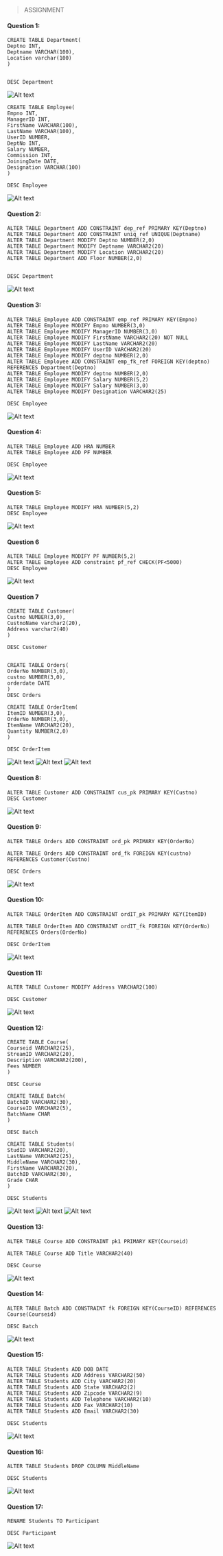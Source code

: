 >ASSIGNMENT
#### Question 1: 
```
CREATE TABLE Department(
Deptno INT,
Deptname VARCHAR(100),
Location varchar(100)
)


DESC Department
```
![Alt text](/AssignmentImg/001.png "student")

```
CREATE TABLE Employee(
Empno INT,
ManagerID INT,
FirstName VARCHAR(100),
LastName VARCHAR(100),
UserID NUMBER,
DeptNo INT,
Salary NUMBER,
Commission INT,
JoiningDate DATE,
Designation VARCHAR(100)
)

DESC Employee
```

![Alt text](/AssignmentImg/0012.png "student")


#### Question 2:

```
ALTER TABLE Department ADD CONSTRAINT dep_ref PRIMARY KEY(Deptno)
ALTER TABLE Department ADD CONSTRAINT uniq_ref UNIQUE(Deptname)
ALTER TABLE Department MODIFY Deptno NUMBER(2,0)
ALTER TABLE Department MODIFY Deptname VARCHAR2(20)
ALTER TABLE Department MODIFY Location VARCHAR2(20)
ALTER TABLE Department ADD Floor NUMBER(2,0)


DESC Department
```
![Alt text](/AssignmentImg/0020.png "student")


#### Question 3: 
```
ALTER TABLE Employee ADD CONSTRAINT emp_ref PRIMARY KEY(Empno)
ALTER TABLE Employee MODIFY Empno NUMBER(3,0)
ALTER TABLE Employee MODIFY ManagerID NUMBER(3,0)
ALTER TABLE Employee MODIFY FirstName VARCHAR2(20) NOT NULL
ALTER TABLE Employee MODIFY LastName VARCHAR2(20)
ALTER TABLE Employee MODIFY UserID VARCHAR2(20)
ALTER TABLE Employee MODIFY deptno NUMBER(2,0)
ALTER TABLE Employee ADD CONSTRAINT emp_fk_ref FOREIGN KEY(deptno) REFERENCES Department(Deptno)
ALTER TABLE Employee MODIFY deptno NUMBER(2,0)
ALTER TABLE Employee MODIFY Salary NUMBER(5,2)
ALTER TABLE Employee MODIFY Salary NUMBER(3,0)
ALTER TABLE Employee MODIFY Designation VARCHAR2(25)

DESC Employee
```
![Alt text](/AssignmentImg/0030.png "student")

#### Question 4:

```
ALTER TABLE Employee ADD HRA NUMBER
ALTER TABLE Employee ADD PF NUMBER

DESC Employee
```
![Alt text](/AssignmentImg/0040.png "student")

#### Question 5:

```
ALTER TABLE Employee MODIFY HRA NUMBER(5,2)
DESC Employee
```
![Alt text](/AssignmentImg/0050.png "student")

#### Question 6
```
ALTER TABLE Employee MODIFY PF NUMBER(5,2)
ALTER TABLE Employee ADD constraint pf_ref CHECK(PF<5000)
DESC Employee
```

![Alt text](/AssignmentImg/0060.png "student")


#### Question 7

```
CREATE TABLE Customer(
Custno NUMBER(3,0),
CustnoName varchar2(20),
Address varchar2(40)
)

DESC Customer


CREATE TABLE Orders(
OrderNo NUMBER(3,0),
custno NUMBER(3,0),
orderdate DATE
)
DESC Orders

CREATE TABLE OrderItem(
ItemID NUMBER(3,0),
OrderNo NUMBER(3,0),
ItemName VARCHAR2(20),
Quantity NUMBER(2,0)
)

DESC OrderItem
```
![Alt text](/AssignmentImg/0070.png "student")
![Alt text](/AssignmentImg/0071.png "student")
![Alt text](/AssignmentImg/0072.png "student")

#### Question 8:
```
ALTER TABLE Customer ADD CONSTRAINT cus_pk PRIMARY KEY(Custno)
DESC Customer
```
![Alt text](/AssignmentImg/0080.png "student")

#### Question 9:
```
ALTER TABLE Orders ADD CONSTRAINT ord_pk PRIMARY KEY(OrderNo)

ALTER TABLE Orders ADD CONSTRAINT ord_fk FOREIGN KEY(custno) REFERENCES Customer(Custno)

DESC Orders 
```
![Alt text](/AssignmentImg/0090.png "student")



#### Question 10:

```
ALTER TABLE OrderItem ADD CONSTRAINT ordIT_pk PRIMARY KEY(ItemID)

ALTER TABLE OrderItem ADD CONSTRAINT ordIT_fk FOREIGN KEY(OrderNo) REFERENCES Orders(OrderNo)

DESC OrderItem
```
![Alt text](/AssignmentImg/1000.png "student")
#### Question 11:
```
ALTER TABLE Customer MODIFY Address VARCHAR2(100)

DESC Customer
```
![Alt text](/AssignmentImg/1001.png "student")



#### Question 12:
```
CREATE TABLE Course(
Courseid VARCHAR2(25),
StreamID VARCHAR2(20),
Description VARCHAR2(200),
Fees NUMBER
)

DESC Course

CREATE TABLE Batch(
BatchID VARCHAR2(30),
CourseID VARCHAR2(5),
BatchName CHAR
)

DESC Batch

CREATE TABLE Students(
StudID VARCHAR2(20),
LastName VARCHAR2(25),
MiddleName VARCHAR2(30),
FirstName VARCHAR2(20),
BatchID VARCHAR2(30),
Grade CHAR
)

DESC Students
```
![Alt text](/AssignmentImg/1012.png "student")
![Alt text](/AssignmentImg/10122.png "student")
![Alt text](/AssignmentImg/10123.png "student")


#### Question 13:
```
ALTER TABLE Course ADD CONSTRAINT pk1 PRIMARY KEY(Courseid)

ALTER TABLE Course ADD Title VARCHAR2(40)

DESC Course

```
![Alt text](/AssignmentImg/1013.png "student")
#### Question 14:

```
ALTER TABLE Batch ADD CONSTRAINT fk FOREIGN KEY(CourseID) REFERENCES Course(Courseid)

DESC Batch 

```
![Alt text](/AssignmentImg/1014.png "student")
#### Question 15:
```
ALTER TABLE Students ADD DOB DATE
ALTER TABLE Students ADD Address VARCHAR2(50)
ALTER TABLE Students ADD City VARCHAR2(20)
ALTER TABLE Students ADD State VARCHAR2(2)
ALTER TABLE Students ADD Zipcode VARCHAR2(9)
ALTER TABLE Students ADD Telephone VARCHAR2(10)
ALTER TABLE Students ADD Fax VARCHAR2(10)
ALTER TABLE Students ADD Email VARCHAR2(30)

DESC Students 
```
![Alt text](/AssignmentImg/1015.png "student")

#### Question 16:
```
ALTER TABLE Students DROP COLUMN MiddleName 

DESC Students 
```
![Alt text](/AssignmentImg/1016.png "student")
#### Question 17:
```
RENAME Students TO Participant

DESC Participant
```
![Alt text](/AssignmentImg/1017.png "student")



